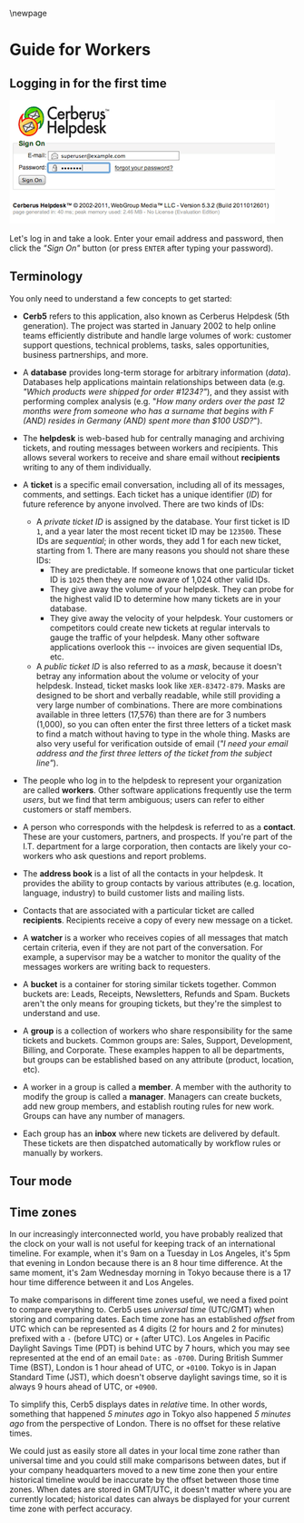\newpage

# Guide for Workers #

## Logging in for the first time ##

![Logging in.](images/getting_started/logging_in.png)

Let's log in and take a look.  Enter your email address and password, then click the _"Sign On"_ button (or press `ENTER` after typing your password).

## Terminology ##

You only need to understand a few concepts to get started:

* **Cerb5** refers to this application, also known as Cerberus Helpdesk (5th generation).  The project was started in January 2002 to help online teams efficiently distribute and handle large volumes of work: customer support questions, technical problems, tasks, sales opportunities, business partnerships, and more.

* A **database** provides long-term storage for arbitrary information (_data_).  Databases help applications maintain relationships between data (e.g. _"Which products were shipped for order #1234?"_), and they assist with performing complex analysis (e.g. "_How many orders over the past 12 months were from someone who has a surname that begins with F (AND) resides in Germany (AND) spent more than $100 USD?_").

* The **helpdesk** is web-based hub for centrally managing and archiving tickets, and routing messages between workers and recipients. This allows several workers to receive and share email without **recipients** writing to any of them individually.

* A **ticket** is a specific email conversation, including all of its messages, comments, and settings. Each ticket has a unique identifier (_ID_) for future reference by anyone involved.
	There are two kinds of IDs:
	* A _private ticket ID_ is assigned by the database.  Your first ticket is ID `1`, and a year later the most recent ticket ID may be `123500`.  These IDs are _sequential_; in other words, they add 1 for each new ticket, starting from 1.  There are many reasons you should not share these IDs:
		* They are predictable.  If someone knows that one particular ticket ID is `1025` then they are now aware of 1,024 other valid IDs.
		* They give away the volume of your helpdesk.  They can probe for the highest valid ID to determine how many tickets are in your database.
		* They give away the velocity of your helpdesk.  Your customers or competitors could create new tickets at regular intervals to gauge the traffic of your helpdesk.  	Many other software applications overlook this -- invoices are given sequential IDs, etc.
	* A _public ticket ID_ is also referred to as a _mask_, because it doesn't betray any information about the volume or velocity of your helpdesk.  Instead, ticket masks look like `XER-83472-879`.  Masks are designed to be short and verbally readable, while still providing a very large number of combinations.  There are more combinations available in three letters (17,576) than there are for 3 numbers (1,000), so you can often enter the first three letters of a ticket mask to find a match without having to type in the whole thing.  Masks are also very useful for verification outside of email (_"I need your email address and the first three letters of the ticket from the subject line"_).

* The people who log in to the helpdesk to represent your organization are called **workers**.  Other software applications frequently use the term _users_, but we find that term ambiguous; users can refer to either customers or staff members.

* A person who corresponds with the helpdesk is referred to as a **contact**.  These are your customers, partners, and prospects.  If you're part of the I.T. department for a large corporation, then contacts are likely your co-workers who ask questions and report problems.

* The **address book** is a list of all the contacts in your helpdesk.  It provides the ability to group contacts by various attributes (e.g. location, language, industry) to build customer lists and mailing lists.

* Contacts that are associated with a particular ticket are called **recipients**.  Recipients receive a copy of every new message on a ticket.

* A **watcher** is a worker who receives copies of all messages that match certain criteria, even if they are not part of the conversation. For example, a supervisor may be a watcher to monitor the quality of the messages workers are writing back to requesters.

* A **bucket** is a container for storing similar tickets together. Common buckets are: Leads, Receipts, Newsletters, Refunds and Spam.  Buckets aren't the only means for grouping tickets, but they're the simplest to understand and use.

* A **group** is a collection of workers who share responsibility for the same tickets and buckets. Common groups are: Sales, Support, Development, Billing, and Corporate. These examples happen to all be departments, but groups can be established based on any attribute (product, location, etc).

* A worker in a group is called a **member**. A member with the authority to modify the group is called a **manager**. Managers can create buckets, add new group members, and establish routing rules for new work.  Groups can have any number of managers.

* Each group has an **inbox** where new tickets are delivered by default. These tickets are then dispatched automatically by workflow rules or manually by workers.

## Tour mode ##



## Time zones ##

In our increasingly interconnected world, you have probably realized that the clock on your wall is not useful for keeping track of an international timeline.  For example, when it's 9am on a Tuesday in Los Angeles, it's 5pm that evening in London because there is an 8 hour time difference.  At the same moment, it's 2am Wednesday morning in Tokyo because there is a 17 hour time difference between it and Los Angeles.

To make comparisons in different time zones useful, we need a fixed point to compare everything to.  Cerb5 uses _universal time_ (UTC/GMT) when storing and comparing dates.  Each time zone has an established _offset_ from UTC which can be represented as 4 digits (2 for hours and 2 for minutes) prefixed with a `-` (before UTC) or `+` (after UTC).  Los Angeles in Pacific Daylight Savings Time (PDT) is behind UTC by 7 hours, which you may see represented at the end of an email `Date:` as `-0700`.  During British Summer Time (BST), London is 1 hour ahead of UTC, or `+0100`.  Tokyo is in Japan Standard Time (JST), which doesn't observe daylight savings time, so it is always 9 hours ahead of UTC, or `+0900`.

To simplify this, Cerb5 displays dates in _relative_ time.  In other words, something that happened _5 minutes ago_ in Tokyo also happened _5 minutes ago_ from the perspective of London.  There is no offset for these relative times.

We could just as easily store all dates in your local time zone rather than universal time and you could still make comparisons between dates, but if your company headquarters moved to a new time zone then your entire historical timeline would be inaccurate by the offset between those time zones.  When dates are stored in GMT/UTC, it doesn't matter where you are currently located; historical dates can always be displayed for your current time zone with perfect accuracy.
